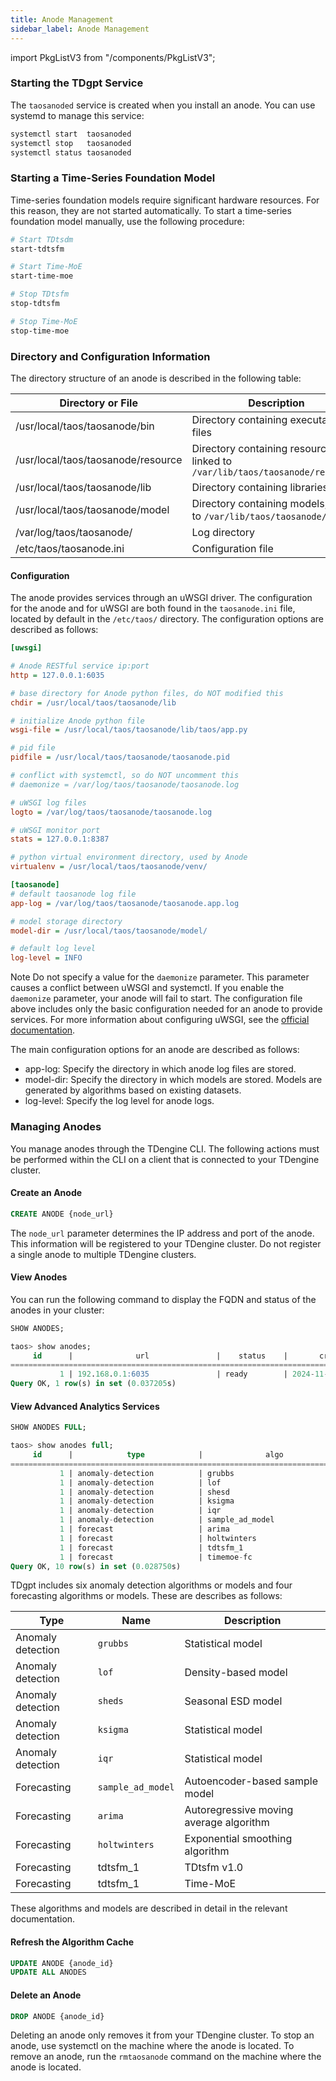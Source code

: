 ```yaml
---
title: Anode Management
sidebar_label: Anode Management
---
```


import PkgListV3 from "/components/PkgListV3";

### Starting the TDgpt Service

The `taosanoded` service is created when you install an anode. You can use systemd to manage this service:

```bash
systemctl start  taosanoded
systemctl stop   taosanoded
systemctl status taosanoded
```

### Starting a Time-Series Foundation Model

Time-series foundation models require significant hardware resources. For this reason, they are not started automatically. To start a time-series foundation model manually, use the following procedure:

```bash
# Start TDtsdm
start-tdtsfm

# Start Time-MoE
start-time-moe
```

```bash
# Stop TDtsfm
stop-tdtsfm

# Stop Time-MoE
stop-time-moe
```

### Directory and Configuration Information

The directory structure of an anode is described in the following table:

|Directory or File|Description|
|---------------|------|
|/usr/local/taos/taosanode/bin|Directory containing executable files|
|/usr/local/taos/taosanode/resource|Directory containing resource files, linked to `/var/lib/taos/taosanode/resource/`|
|/usr/local/taos/taosanode/lib|Directory containing libraries|
|/usr/local/taos/taosanode/model|Directory containing models, linked to `/var/lib/taos/taosanode/model`|
|/var/log/taos/taosanode/|Log directory|
|/etc/taos/taosanode.ini|Configuration file|

#### Configuration

The anode provides services through an uWSGI driver. The configuration for the anode and for uWSGI are both found in the `taosanode.ini` file, located by default in the `/etc/taos/` directory.
The configuration options are described as follows:

```ini
[uwsgi]

# Anode RESTful service ip:port
http = 127.0.0.1:6035

# base directory for Anode python files, do NOT modified this
chdir = /usr/local/taos/taosanode/lib

# initialize Anode python file
wsgi-file = /usr/local/taos/taosanode/lib/taos/app.py

# pid file
pidfile = /usr/local/taos/taosanode/taosanode.pid

# conflict with systemctl, so do NOT uncomment this
# daemonize = /var/log/taos/taosanode/taosanode.log

# uWSGI log files
logto = /var/log/taos/taosanode/taosanode.log

# uWSGI monitor port
stats = 127.0.0.1:8387

# python virtual environment directory, used by Anode
virtualenv = /usr/local/taos/taosanode/venv/

[taosanode]
# default taosanode log file
app-log = /var/log/taos/taosanode/taosanode.app.log

# model storage directory
model-dir = /usr/local/taos/taosanode/model/

# default log level
log-level = INFO

```

Note
Do not specify a value for the `daemonize` parameter. This parameter causes a conflict between uWSGI and systemctl. If you enable the `daemonize` parameter, your anode will fail to start.
The configuration file above includes only the basic configuration needed for an anode to provide services. For more information about configuring uWSGI, see the [official documentation](https://uwsgi-docs.readthedocs.io/en/latest/).

The main configuration options for an anode are described as follows:

- app-log: Specify the directory in which anode log files are stored.
- model-dir: Specify the directory in which models are stored. Models are generated by algorithms based on existing datasets.
- log-level: Specify the log level for anode logs.

### Managing Anodes

You manage anodes through the TDengine CLI. The following actions must be performed within the CLI on a client that is connected to your TDengine cluster.

#### Create an Anode

```sql
CREATE ANODE {node_url}
```

The `node_url` parameter determines the IP address and port of the anode. This information will be registered to your TDengine cluster. Do not register a single anode to multiple TDengine clusters.

#### View Anodes

You can run the following command to display the FQDN and status of the anodes in your cluster:

```sql
SHOW ANODES;

taos> show anodes;
     id      |              url               |    status    |       create_time       |       update_time       |
==================================================================================================================
           1 | 192.168.0.1:6035               | ready        | 2024-11-28 18:44:27.089 | 2024-11-28 18:44:27.089 |
Query OK, 1 row(s) in set (0.037205s)

```

#### View Advanced Analytics Services

```SQL
SHOW ANODES FULL;

taos> show anodes full;                                                      
     id      |            type            |              algo              | 
============================================================================ 
           1 | anomaly-detection          | grubbs                         | 
           1 | anomaly-detection          | lof                            | 
           1 | anomaly-detection          | shesd                          | 
           1 | anomaly-detection          | ksigma                         | 
           1 | anomaly-detection          | iqr                            | 
           1 | anomaly-detection          | sample_ad_model                | 
           1 | forecast                   | arima                          | 
           1 | forecast                   | holtwinters                    | 
           1 | forecast                   | tdtsfm_1                       | 
           1 | forecast                   | timemoe-fc                     | 
Query OK, 10 row(s) in set (0.028750s)                                       
```

TDgpt includes six anomaly detection algorithms or models and four forecasting algorithms or models. These are describes as follows:

| Type | Name | Description |
|--------|--------|--------------------|
| Anomaly detection | `grubbs` | Statistical model |
| Anomaly detection | `lof` | Density-based model |
| Anomaly detection | `sheds` | Seasonal ESD model |
| Anomaly detection | `ksigma` | Statistical model |
| Anomaly detection | `iqr` | Statistical model |
| Forecasting | `sample_ad_model` | Autoencoder-based sample model |
| Forecasting | `arima` | Autoregressive moving average algorithm |
| Forecasting | `holtwinters` | Exponential smoothing algorithm |
| Forecasting | tdtsfm_1 | TDtsfm v1.0 |
| Forecasting | tdtsfm_1 | Time-MoE |

These algorithms and models are described in detail in the relevant documentation.

#### Refresh the Algorithm Cache

```SQL
UPDATE ANODE {anode_id}
UPDATE ALL ANODES
```

#### Delete an Anode

```sql
DROP ANODE {anode_id}
```

Deleting an anode only removes it from your TDengine cluster. To stop an anode, use systemctl on the machine where the anode is located. To remove an anode, run the `rmtaosanode` command on the machine where the anode is located.
